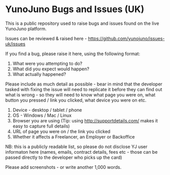 # YunoJuno Bugs and Issues (UK)

This is a public repository used to raise bugs and issues found on the live YunoJuno platform.

Issues can be reviewed & raised here - https://github.com/yunojuno/issues-uk/issues

If you find a bug, please raise it here, using the following format:

1. What were you attempting to do?
2. What did you expect would happen?
3. What actually happened?

Please include as much detail as possible - bear in mind that the developer tasked with fixing the issue will need to replicate it before they can find out what is wrong - so they will need to know what page you were on, what button you pressed / link you clicked, what device you were on etc.

1. Device - desktop / tablet / phone
2. OS - Windows / Mac / Linux
3. Browser you are using (Tip: using http://supportdetails.com/ makes it easy to capture full details)
4. URL of page you were on / the link you clicked
5. Whether it affects a Freelancer, an Employer or Backoffice 

NB: this is a publicly readable list, so please do not disclose YJ user informaton here (names, emails, contract details, fees etc - those can be passed directly to the developer who picks up the card)

Please add screenshots - or write another 1,000 words.
